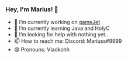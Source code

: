 ### Hey, I'm Marius! 👋
- 🔭 I’m currently working on [gameJet](games.gameJet.repl.co)
- 🌱 I’m currently learning Java and HolyC
- 🤔 I’m looking for help with nothing yet..
- 📫 How to reach me: Discord: Mariuss#9999
- 😄 Pronouns: Vladkohh
